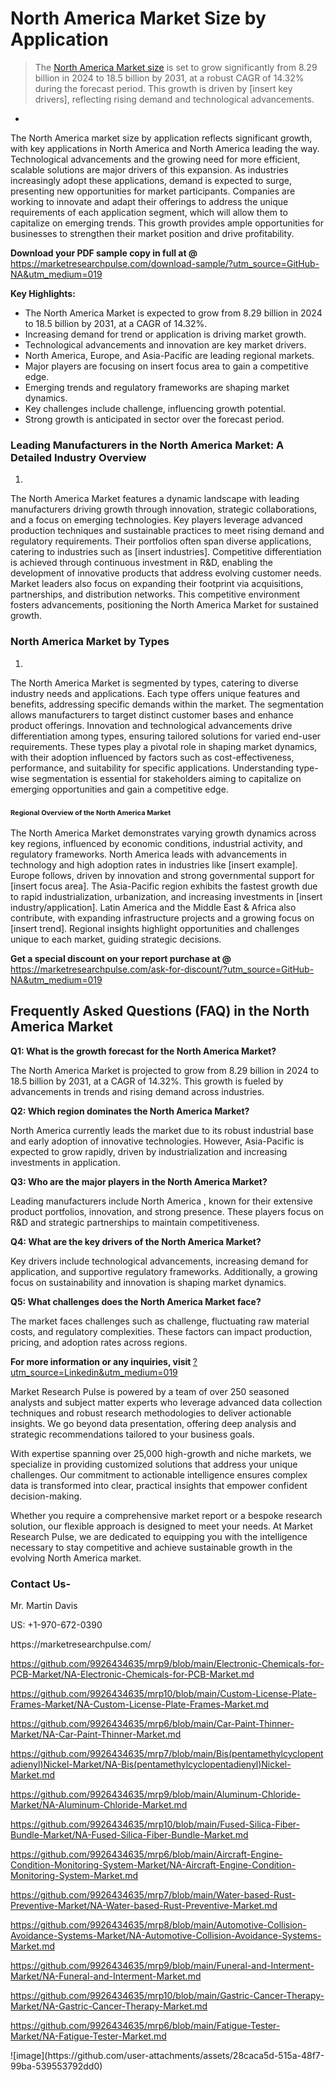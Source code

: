<h1>North America  Market&nbsp;Size by Application</h1><blockquote><p>The <a href="https://marketresearchpulse.com/download-sample/?utm_source=GitHub-NA&amp;utm_medium=019">North America  Market size</a> is set to grow significantly from 8.29 billion in 2024 to 18.5 billion by 2031, at a robust CAGR of 14.32% during the forecast period. This growth is driven by [insert key drivers], reflecting rising demand and technological advancements.</p></blockquote><ul><li></li></ul><p>The North America  market size by application reflects significant growth, with key applications in North America  and North America  leading the way. Technological advancements and the growing need for more efficient, scalable solutions are major drivers of this expansion. As industries increasingly adopt these applications, demand is expected to surge, presenting new opportunities for market participants. Companies are working to innovate and adapt their offerings to address the unique requirements of each application segment, which will allow them to capitalize on emerging trends. This growth provides ample opportunities for businesses to strengthen their market position and drive profitability.</p><p><strong>Download your PDF sample copy in full at @ </strong><a href="https://marketresearchpulse.com/download-sample/?utm_source=GitHub-NA&amp;utm_medium=019">https://marketresearchpulse.com/download-sample/?utm_source=GitHub-NA&amp;utm_medium=019</a></p><p><strong>Key Highlights: </strong></p><ul><li>The North America  Market is expected to grow from 8.29 billion in 2024 to 18.5 billion by 2031, at a CAGR of 14.32%.</li><li>Increasing demand for trend or application is driving market growth.</li><li>Technological advancements and innovation are key market drivers.</li><li>North America, Europe, and Asia-Pacific are leading regional markets.</li><li>Major players are focusing on insert focus area to gain a competitive edge.</li><li>Emerging trends and regulatory frameworks are shaping market dynamics.</li><li>Key challenges include challenge, influencing growth potential.</li><li>Strong growth is anticipated in sector over the forecast period.</li></ul><h3>Leading Manufacturers in the North America  Market: A Detailed Industry Overview</h3><ol><li></li></ol><div class="flex max-w-full flex-col flex-grow"><div class="min-h-8 text-message flex w-full flex-col items-end gap-2 whitespace-normal break-words [.text-message+&amp;]:mt-5" dir="auto" data-message-author-role="assistant" data-message-id="fd8432e4-4910-450d-b182-61b7bfb0a01f" data-message-model-slug="gpt-4o"><div class="flex w-full flex-col gap-1 empty:hidden first:pt-[3px]"><div class="markdown prose w-full break-words dark:prose-invert light"><p>The North America  Market features a dynamic landscape with leading manufacturers driving growth through innovation, strategic collaborations, and a focus on emerging technologies. Key players leverage advanced production techniques and sustainable practices to meet rising demand and regulatory requirements. Their portfolios often span diverse applications, catering to industries such as [insert industries]. Competitive differentiation is achieved through continuous investment in R&amp;D, enabling the development of innovative products that address evolving customer needs. Market leaders also focus on expanding their footprint via acquisitions, partnerships, and distribution networks. This competitive environment fosters advancements, positioning the North America  Market for sustained growth.</p></div></div></div></div><h3>North America  Market by Types</h3><ol><li></li></ol><div class="flex max-w-full flex-col flex-grow"><div class="min-h-8 text-message flex w-full flex-col items-end gap-2 whitespace-normal break-words [.text-message+&amp;]:mt-5" dir="auto" data-message-author-role="assistant" data-message-id="084470be-0bb7-4664-bddf-5156b4f41249" data-message-model-slug="gpt-4o-mini"><div class="flex w-full flex-col gap-1 empty:hidden first:pt-[3px]"><div class="markdown prose w-full break-words dark:prose-invert light"><p>The North America  Market is segmented by types, catering to diverse industry needs and applications. Each type offers unique features and benefits, addressing specific demands within the market. The segmentation allows manufacturers to target distinct customer bases and enhance product offerings. Innovation and technological advancements drive differentiation among types, ensuring tailored solutions for varied end-user requirements. These types play a pivotal role in shaping market dynamics, with their adoption influenced by factors such as cost-effectiveness, performance, and suitability for specific applications. Understanding type-wise segmentation is essential for stakeholders aiming to capitalize on emerging opportunities and gain a competitive edge.</p></div></div></div></div><h3><span style="font-size: 11px;">Regional Overview of the North America  Market</span></h3><div class="flex max-w-full flex-col flex-grow"><div class="min-h-8 text-message flex w-full flex-col items-end gap-2 whitespace-normal break-words [.text-message+&amp;]:mt-5" dir="auto" data-message-author-role="assistant" data-message-id="e9038762-ce64-4e30-91c9-9bd413514231" data-message-model-slug="gpt-4o-mini"><div class="flex w-full flex-col gap-1 empty:hidden first:pt-[3px]"><div class="markdown prose w-full break-words dark:prose-invert light"><p>The North America  Market demonstrates varying growth dynamics across key regions, influenced by economic conditions, industrial activity, and regulatory frameworks. North America leads with advancements in technology and high adoption rates in industries like [insert example]. Europe follows, driven by innovation and strong governmental support for [insert focus area]. The Asia-Pacific region exhibits the fastest growth due to rapid industrialization, urbanization, and increasing investments in [insert industry/application]. Latin America and the Middle East &amp; Africa also contribute, with expanding infrastructure projects and a growing focus on [insert trend]. Regional insights highlight opportunities and challenges unique to each market, guiding strategic decisions.</p></div></div></div></div><p><strong>Get a special discount on your report purchase at @ </strong><a href="https://marketresearchpulse.com/ask-for-discount/?utm_source=GitHub-NA&amp;utm_medium=019">https://marketresearchpulse.com/ask-for-discount/?utm_source=GitHub-NA&amp;utm_medium=019</a></p><h2>Frequently Asked Questions (FAQ) in the North America  Market</h2><p><strong>Q1: What is the growth forecast for the North America  Market?</strong></p><p>The North America  Market is projected to grow from 8.29 billion in 2024 to 18.5 billion by 2031, at a CAGR of 14.32%. This growth is fueled by advancements in trends and rising demand across industries.</p><p><strong>Q2: Which region dominates the North America  Market?</strong></p><p>North America currently leads the market due to its robust industrial base and early adoption of innovative technologies. However, Asia-Pacific is expected to grow rapidly, driven by industrialization and increasing investments in application.</p><p><strong>Q3: Who are the major players in the North America  Market?</strong></p><p>Leading manufacturers include North America , known for their extensive product portfolios, innovation, and strong presence. These players focus on R&amp;D and strategic partnerships to maintain competitiveness.</p><p><strong>Q4: What are the key drivers of the North America  Market?</strong></p><p>Key drivers include technological advancements, increasing demand for application, and supportive regulatory frameworks. Additionally, a growing focus on sustainability and innovation is shaping market dynamics.</p><p><strong>Q5: What challenges does the North America  Market face?</strong></p><p>The market faces challenges such as challenge, fluctuating raw material costs, and regulatory complexities. These factors can impact production, pricing, and adoption rates across regions.</p><p><strong>For more information or any inquiries, visit&nbsp;</strong><a href="?utm_source=Linkedin&utm_medium=019">?utm_source=Linkedin&utm_medium=019</a></p><p>Market Research Pulse is powered by a team of over 250 seasoned analysts and subject matter experts who leverage advanced data collection techniques and robust research methodologies to deliver actionable insights. We go beyond data presentation, offering deep analysis and strategic recommendations tailored to your business goals.</p><p>With expertise spanning over 25,000 high-growth and niche markets, we specialize in providing customized solutions that address your unique challenges. Our commitment to actionable intelligence ensures complex data is transformed into clear, practical insights that empower confident decision-making.</p><p>Whether you require a comprehensive market report or a bespoke research solution, our flexible approach is designed to meet your needs. At Market Research Pulse, we are dedicated to equipping you with the intelligence necessary to stay competitive and achieve sustainable growth in the evolving North America  market.</p><h3><strong>Contact Us-</strong></h3><p>Mr. Martin Davis</p><p>US: +1-970-672-0390</p><p>https://marketresearchpulse.com/</p><p><a href="https://github.com/9926434635/mrp9/blob/main/Electronic-Chemicals-for-PCB-Market/NA-Electronic-Chemicals-for-PCB-Market.md">https://github.com/9926434635/mrp9/blob/main/Electronic-Chemicals-for-PCB-Market/NA-Electronic-Chemicals-for-PCB-Market.md</a></p><p><a href="https://github.com/9926434635/mrp10/blob/main/Custom-License-Plate-Frames-Market/NA-Custom-License-Plate-Frames-Market.md">https://github.com/9926434635/mrp10/blob/main/Custom-License-Plate-Frames-Market/NA-Custom-License-Plate-Frames-Market.md</a></p><p><a href="https://github.com/9926434635/mrp6/blob/main/Car-Paint-Thinner-Market/NA-Car-Paint-Thinner-Market.md">https://github.com/9926434635/mrp6/blob/main/Car-Paint-Thinner-Market/NA-Car-Paint-Thinner-Market.md</a></p><p><a href="https://github.com/9926434635/mrp7/blob/main/Bis(pentamethylcyclopentadienyl)Nickel-Market/NA-Bis(pentamethylcyclopentadienyl)Nickel-Market.md">https://github.com/9926434635/mrp7/blob/main/Bis(pentamethylcyclopentadienyl)Nickel-Market/NA-Bis(pentamethylcyclopentadienyl)Nickel-Market.md</a></p><p><a href="https://github.com/9926434635/mrp9/blob/main/Aluminum-Chloride-Market/NA-Aluminum-Chloride-Market.md">https://github.com/9926434635/mrp9/blob/main/Aluminum-Chloride-Market/NA-Aluminum-Chloride-Market.md</a></p><p><a href="https://github.com/9926434635/mrp10/blob/main/Fused-Silica-Fiber-Bundle-Market/NA-Fused-Silica-Fiber-Bundle-Market.md">https://github.com/9926434635/mrp10/blob/main/Fused-Silica-Fiber-Bundle-Market/NA-Fused-Silica-Fiber-Bundle-Market.md</a></p><p><a href="https://github.com/9926434635/mrp6/blob/main/Aircraft-Engine-Condition-Monitoring-System-Market/NA-Aircraft-Engine-Condition-Monitoring-System-Market.md">https://github.com/9926434635/mrp6/blob/main/Aircraft-Engine-Condition-Monitoring-System-Market/NA-Aircraft-Engine-Condition-Monitoring-System-Market.md</a></p><p><a href="https://github.com/9926434635/mrp7/blob/main/Water-based-Rust-Preventive-Market/NA-Water-based-Rust-Preventive-Market.md">https://github.com/9926434635/mrp7/blob/main/Water-based-Rust-Preventive-Market/NA-Water-based-Rust-Preventive-Market.md</a></p><p><a href="https://github.com/9926434635/mrp8/blob/main/Automotive-Collision-Avoidance-Systems-Market/NA-Automotive-Collision-Avoidance-Systems-Market.md">https://github.com/9926434635/mrp8/blob/main/Automotive-Collision-Avoidance-Systems-Market/NA-Automotive-Collision-Avoidance-Systems-Market.md</a></p><p><a href="https://github.com/9926434635/mrp9/blob/main/Funeral-and-Interment-Market/NA-Funeral-and-Interment-Market.md">https://github.com/9926434635/mrp9/blob/main/Funeral-and-Interment-Market/NA-Funeral-and-Interment-Market.md</a></p><p><a href="https://github.com/9926434635/mrp10/blob/main/Gastric-Cancer-Therapy-Market/NA-Gastric-Cancer-Therapy-Market.md">https://github.com/9926434635/mrp10/blob/main/Gastric-Cancer-Therapy-Market/NA-Gastric-Cancer-Therapy-Market.md</a></p><p><a href="https://github.com/9926434635/mrp6/blob/main/Fatigue-Tester-Market/NA-Fatigue-Tester-Market.md">https://github.com/9926434635/mrp6/blob/main/Fatigue-Tester-Market/NA-Fatigue-Tester-Market.md</a></p>
![image](https://github.com/user-attachments/assets/28caca5d-515a-48f7-99ba-539553792dd0)
